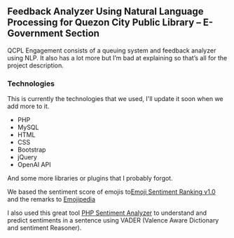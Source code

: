 ## Feedback Analyzer Using Natural Language Processing for Quezon City Public Library – E- Government Section

QCPL Engagement consists of a queuing system and feedback analyzer using NLP. It also has a lot more but I’m bad at explaining so that’s all for the project description.

### Technologies

This is currently the technologies that we used, I'll update it soon when we add more to it.

- PHP
- MySQL
- HTML
- CSS
- Bootstrap
- jQuery
- OpenAI API

And some more libraries or plugins that I probably forgot.


We based the sentiment score of emojis to[Emoji Sentiment Ranking v1.0](https://kt.ijs.si/data/Emoji_sentiment_ranking/?emoji) and the remarks to [Emojipedia](https://emojipedia.org/)

I also used this great tool [PHP Sentiment Analyzer](https://github.com/davmixcool/php-sentiment-analyzer) to understand and predict sentiments in a sentence using VADER (Valence Aware Dictionary and sentiment Reasoner).